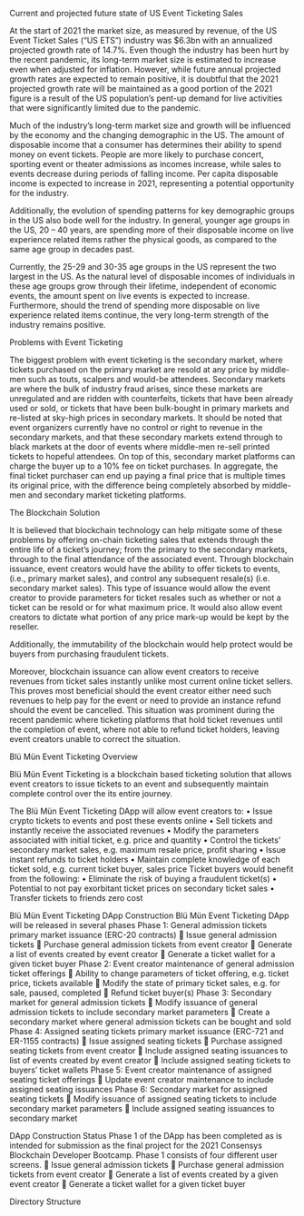 Current and projected future state of US Event Ticketing Sales

At the start of 2021 the market size, as measured by revenue, of the US Event Ticket Sales (“US ETS”) industry was $6.3bn with an annualized projected growth rate of 14.7%. Even though the industry has been hurt by the recent pandemic, its long-term market size is estimated to increase even when adjusted for inflation. However, while future annual projected growth rates are expected to remain positive, it is doubtful that the 2021 projected growth rate will be maintained as a good portion of the 2021 figure is a result of the US population’s pent-up demand for live activities that were significantly limited due to the pandemic.

Much of the industry’s long-term market size and growth will be influenced by the economy and the changing demographic in the US. The amount of disposable income that a consumer has determines their ability to spend money on event tickets. People are more likely to purchase concert, sporting event or theater admissions as incomes increase, while sales to events decrease during periods of falling income. Per capita disposable income is expected to increase in 2021, representing a potential opportunity for the industry.

Additionally, the evolution of spending patterns for key demographic groups in the US also bode well for the industry. In general, younger age groups in the US, 20 – 40 years, are spending more of their disposable income on live experience related items rather the physical goods, as compared to the same age group in decades past.

Currently, the 25-29 and 30-35 age groups in the US represent the two largest in the US. As the natural level of disposable incomes of individuals in these age groups grow through their lifetime, independent of economic events, the amount spent on live events is expected to increase. Furthermore, should the trend of spending more disposable on live experience related items continue, the very long-term strength of the industry remains positive.


Problems with Event Ticketing

The biggest problem with event ticketing is the secondary market, where tickets purchased on the primary market are resold at any price by middle-men such as touts, scalpers and would-be attendees. Secondary markets are where the bulk of industry fraud arises, since these markets are unregulated and are ridden with counterfeits, tickets that have been already used or sold, or tickets that have been bulk-bought in primary markets and re-listed at sky-high prices in secondary markets. It should be noted that event organizers currently have no control or right to revenue in the secondary markets, and that these secondary markets extend through to black markets at the door of events where middle-men re-sell printed tickets to hopeful attendees. On top of this, secondary market platforms can charge the buyer up to a 10% fee on ticket purchases. In aggregate, the final ticket purchaser can end up paying a final price that is multiple times its original price, with the difference being completely absorbed by middle-men and secondary market ticketing platforms.


The Blockchain Solution

It is believed that blockchain technology can help mitigate some of these problems by offering on-chain ticketing sales that extends through the entire life of a ticket’s journey; from the primary to the secondary markets, through to the final attendance of the associated event.
Through blockchain issuance, event creators would have the ability to offer tickets to events, (i.e., primary market sales), and control any subsequent resale(s) (i.e. secondary market sales). This type of issuance would allow the event creator to provide parameters for ticket resales such as whether or not a ticket can be resold or for what maximum price. It would also allow event creators to dictate what portion of any price mark-up would be kept by the reseller.

Additionally, the immutability of the blockchain would help protect would be buyers from purchasing fraudulent tickets.

Moreover, blockchain issuance can allow event creators to receive revenues from ticket sales instantly unlike most current online ticket sellers. This proves most beneficial should the event creator either need such revenues to help pay for the event or need to provide an instance refund should the event be cancelled. This situation was prominent during the recent pandemic where ticketing platforms that hold ticket revenues until the completion of event, where not able to refund ticket holders, leaving event creators unable to correct the situation.


Blü Mün Event Ticketing Overview

Blü Mün Event Ticketing is a blockchain based ticketing solution that allows event creators to issue tickets to an event and subsequently maintain complete control over the its entire journey.

The Blü Mün Event Ticketing DApp will allow event creators to:
•	Issue crypto tickets to events and post these events online
•	Sell tickets and instantly receive the associated revenues
•	Modify the parameters associated with initial ticket, e.g. price and quantity
•	Control the tickets’ secondary market sales, e.g. maximum resale price, profit sharing
•	Issue instant refunds to ticket holders
•	Maintain complete knowledge of each ticket sold, e.g. current ticket buyer, sales price
Ticket buyers would benefit from the following:
•	Eliminate the risk of buying a fraudulent ticket(s)
•	Potential to not pay exorbitant ticket prices on secondary ticket sales
•	Transfer tickets to friends zero cost

Blü Mün Event Ticketing DApp Construction
Blü Mün Event Ticketing DApp will be released in several phases
Phase 1: General admission tickets primary market issuance (ERC-20 contracts)
	Issue general admission tickets
	Purchase general admission tickets from event creator
	Generate a list of events created by event creator
	Generate a ticket wallet for a given ticket buyer
Phase 2: Event creator maintenance of general admission ticket offerings
	Ability to change parameters of ticket offering, e.g. ticket price, tickets available
	Modify the state of primary ticket sales, e.g. for sale, paused, completed
	Refund ticket buyer(s)
Phase 3: Secondary market for general admission tickets
	Modify issuance of general admission tickets to include secondary market parameters
	Create a secondary market where general admission tickets can be bought and sold
Phase 4: Assigned seating tickets primary market issuance (ERC-721 and ER-1155 contracts)
	Issue assigned seating tickets
	Purchase assigned seating tickets from event creator
	Include assigned seating issuances to list of events created by event creator
	Include assigned seating tickets to buyers’ ticket wallets
Phase 5: Event creator maintenance of assigned seating ticket offerings
	Update event creator maintenance to include assigned seating issuances
Phase 6: Secondary market for assigned seating tickets
	Modify issuance of assigned seating tickets to include secondary market parameters
	Include assigned seating issuances to secondary market





DApp Construction Status
Phase 1 of the DApp has been completed as is intended for submission as the final project for the 2021 Consensys Blockchain Developer Bootcamp. Phase 1 consists of four different user screens.
	Issue general admission tickets
	Purchase general admission tickets from event creator
	Generate a list of events created by a given event creator
	Generate a ticket wallet for a given ticket buyer

Directory Structure
